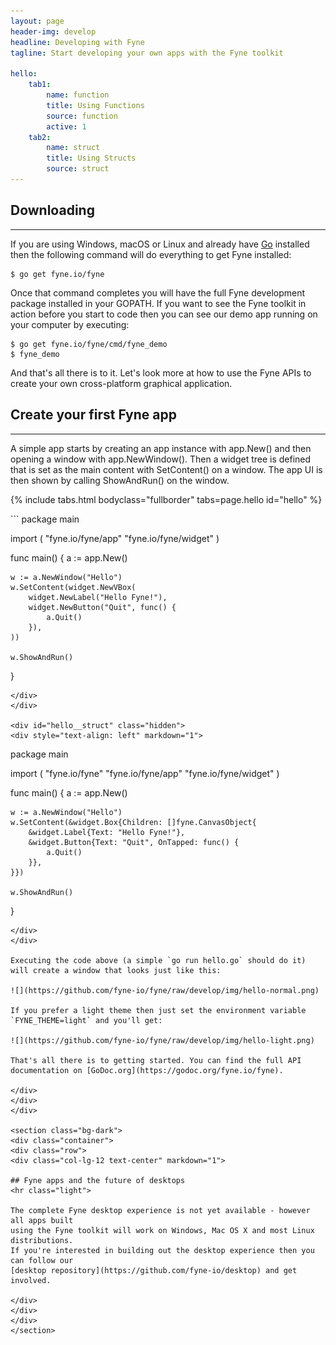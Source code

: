```yaml
---
layout: page
header-img: develop
headline: Developing with Fyne
tagline: Start developing your own apps with the Fyne toolkit

hello: 
    tab1:
        name: function
        title: Using Functions
        source: function
        active: 1
    tab2:
        name: struct
        title: Using Structs
        source: struct
---
```


<section class="bg-primary" id="about">
<div class="container">
<div class="row">
<div class="col-lg-12 text-center" markdown="1">

## Downloading
<hr class="light">

If you are using Windows, macOS or Linux and already have [Go](https://golang.org) installed then the following command will do everything to get Fyne installed:

    $ go get fyne.io/fyne

Once that command completes you will have the full Fyne development package installed
in your GOPATH. If you want to see the Fyne toolkit in action before you start to code
then you can see our demo app running on your computer by executing:

    $ go get fyne.io/fyne/cmd/fyne_demo
    $ fyne_demo

And that's all there is to it. Let's look more at how to use the Fyne APIs to create your own cross-platform graphical application.

</div>
</div>
</div>
</section>

<div class="container">
<div class="row">
<div class="col-lg-12 text-center" markdown="1">

## Create your first Fyne app
---

A simple app starts by creating an app instance with app.New() and then opening a window with app.NewWindow(). Then a widget tree is defined that is set as the main content with SetContent() on a window. The app UI is then shown by calling ShowAndRun() on the window.

{% include tabs.html bodyclass="fullborder" tabs=page.hello id="hello" %}

<div id="hello__function" class="hidden">
<div style="text-align: left" markdown="1">
```
package main

import (
	"fyne.io/fyne/app"
	"fyne.io/fyne/widget"
)

func main() {
	a := app.New()

	w := a.NewWindow("Hello")
	w.SetContent(widget.NewVBox(
		widget.NewLabel("Hello Fyne!"),
		widget.NewButton("Quit", func() {
			a.Quit()
		}),
	))

	w.ShowAndRun()
}
```
</div>
</div>

<div id="hello__struct" class="hidden">
<div style="text-align: left" markdown="1">
```
package main

import (
	"fyne.io/fyne"
	"fyne.io/fyne/app"
	"fyne.io/fyne/widget"
)

func main() {
	a := app.New()

	w := a.NewWindow("Hello")
	w.SetContent(&widget.Box{Children: []fyne.CanvasObject{
		&widget.Label{Text: "Hello Fyne!"},
		&widget.Button{Text: "Quit", OnTapped: func() {
			a.Quit()
		}},
	}})

	w.ShowAndRun()
}
```
</div>
</div>

Executing the code above (a simple `go run hello.go` should do it) will create a window that looks just like this:

![](https://github.com/fyne-io/fyne/raw/develop/img/hello-normal.png)

If you prefer a light theme then just set the environment variable `FYNE_THEME=light` and you'll get:

![](https://github.com/fyne-io/fyne/raw/develop/img/hello-light.png)

That's all there is to getting started. You can find the full API documentation on [GoDoc.org](https://godoc.org/fyne.io/fyne).

</div>
</div>
</div>

<section class="bg-dark">
<div class="container">
<div class="row">
<div class="col-lg-12 text-center" markdown="1">

## Fyne apps and the future of desktops
<hr class="light">

The complete Fyne desktop experience is not yet available - however all apps built
using the Fyne toolkit will work on Windows, Mac OS X and most Linux distributions.
If you're interested in building out the desktop experience then you can follow our
[desktop repository](https://github.com/fyne-io/desktop) and get involved.

</div>
</div>
</div>
</section>
